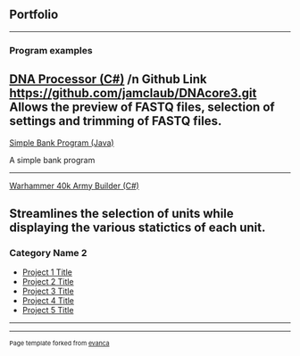 ## Portfolio

---

### Program examples

[DNA Processor (C#)]() /n
Github Link  https://github.com/jamclaub/DNAcore3.git
Allows the preview of FASTQ files, selection of settings and trimming of FASTQ files.
---
[Simple Bank Program (Java)](https://github.com/jamclaub/JavaBank.git)

A simple bank program 

---
[Warhammer 40k Army Builder (C#)](https://github.com/Ian1993/352-Semester-Group-Project.git)

Streamlines the selection of units while displaying the various statictics of each unit.
---

### Category Name 2

- [Project 1 Title](http://example.com/)
- [Project 2 Title](http://example.com/)
- [Project 3 Title](http://example.com/)
- [Project 4 Title](http://example.com/)
- [Project 5 Title](http://example.com/)

---




---
<p style="font-size:11px">Page template forked from <a href="https://github.com/evanca/quick-portfolio">evanca</a></p>
<!-- Remove above link if you don't want to attibute -->
